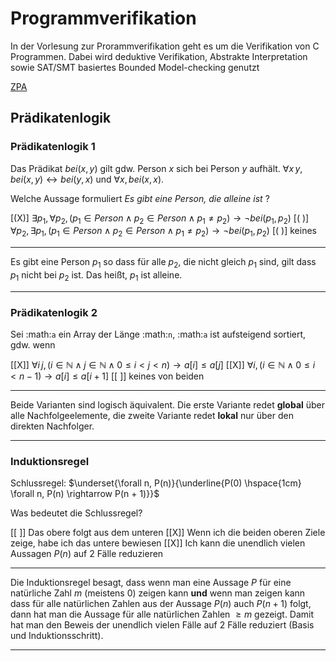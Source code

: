 <!--
author: Prof. Matthias Güdemann

icon: https://upload.wikimedia.org/wikipedia/de/thumb/e/e8/Hochschule_Muenchen_Logo.svg/320px-Hochschule_Muenchen_Logo.svg.png

comment: Fragen aus QA zu Programmverifikation

logo: https://upload.wikimedia.org/wikipedia/commons/thumb/a/a2/Orange_blue_public_key_cryptography_de.svg/640px-Orange_blue_public_key_cryptography_de.svg.png

email:  matthias.guedemann@hm.edu

version: 0.0.1

-->

# Programmverifikation

In der Vorlesung zur Prorammverifikation geht es um die Verifikation von C Programmen. Dabei wird deduktive Verifikation, Abstrakte Interpretation sowie SAT/SMT basiertes Bounded Model-checking genutzt

[ZPA](https://zpa.cs.hm.edu/public/module/185/)

## Prädikatenlogik

### Prädikatenlogik 1

Das Prädikat $bei(x, y)$ gilt gdw. Person $x$ sich bei Person $y$ aufhält.
$\forall x\, y, bei(x,y) \leftrightarrow bei (y, x)$ und $\forall x,
bei(x, x)$.

Welche Aussage formuliert *Es gibt eine Person, die alleine ist* ?

[(X)] $\exists p_1, \forall p_2, (p_1 \in Person \wedge p_2 \in Person \wedge p_1 \neq p_2) \rightarrow \neg bei(p_1, p_2)$
[( )] $\forall p_2, \exists p_1, (p_1 \in Person \wedge p_2 \in Person \wedge p_1 \neq p_2) \rightarrow \neg bei(p_1, p_2)$
[( )] keines
****

Es gibt eine Person $p_1$ so dass für alle $p_2$, die nicht gleich $p_1$ sind,
gilt dass $p_1$ nicht bei $p_2$ ist. Das heißt, $p_1$ ist alleine.

****

### Prädikatenlogik 2

Sei :math:`a` ein Array der Länge :math:`n`, :math:`a` ist aufsteigend
sortiert, gdw. wenn

[[X]] $\forall i\, j, (i\in\mathbb{N} \wedge j \in \mathbb{N} \wedge 0 \leq i < j < n) \rightarrow a[i] \leq a[j]$
[[X]] $\forall i, (i \in \mathbb{N} \wedge 0 \leq i < n - 1) \rightarrow a[i] \leq a[i + 1]$
[[ ]] keines von beiden
****

Beide Varianten sind logisch äquivalent. Die erste Variante redet **global** über alle Nachfolgeelemente, die zweite Variante redet **lokal** nur über den direkten Nachfolger.

****

### Induktionsregel

Schlussregel: $\underset{\forall n, P(n)}{\underline{P(0) \hspace{1cm} \forall n, P(n) \rightarrow P(n + 1)}}$

Was bedeutet die Schlussregel?

[[ ]] Das obere folgt aus dem unteren
[[X]] Wenn ich die beiden oberen Ziele zeige, habe ich das untere bewiesen
[[X]] Ich kann die unendlich vielen Aussagen $P(n)$ auf 2 Fälle reduzieren
****

Die Induktionsregel besagt, dass wenn man eine Aussage $P$ für eine natürliche Zahl $m$ (meistens 0) zeigen kann **und** wenn man zeigen kann dass für alle natürlichen Zahlen aus der Aussage $P(n)$ auch $P(n+1)$ folgt, dann hat man die Aussage für alle natürlichen Zahlen $\geq m$ gezeigt. Damit hat man den Beweis der unendlich vielen Fälle auf 2 Fälle reduziert (Basis und Induktionsschritt).

****
